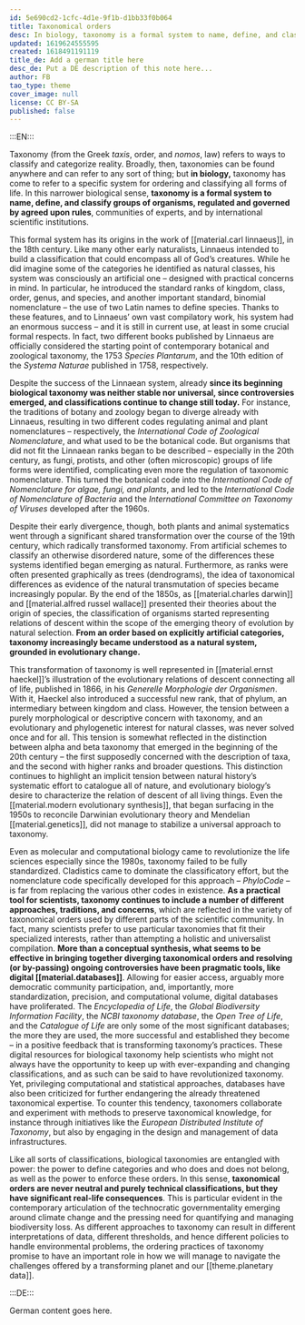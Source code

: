 ```yaml
---
id: 5e690cd2-1cfc-4d1e-9f1b-d1bb33f0b064
title: Taxonomical orders
desc: In biology, taxonomy is a formal system to name, define, and classify organisms, regulated and governed by agreed upon rules
updated: 1619624555595
created: 1618491191119
title_de: Add a german title here
desc_de: Put a DE description of this note here...
author: FB
tao_type: theme
cover_image: null
license: CC BY-SA
published: false
---
```


:::EN:::

Taxonomy (from the Greek _taxis_, order, and _nomos_, law) refers to ways to classify and categorize reality. Broadly, then, taxonomies can be found anywhere and can refer to any sort of thing; but **in biology,** taxonomy has come to refer to a specific system for ordering and classifying all forms of life. In this narrower biological sense, **taxonomy is a formal system to name, define, and classify groups of organisms, regulated and governed by agreed upon rules**, communities of experts, and by international scientific institutions.

This formal system has its origins in the work of [[material.carl linnaeus]], in the 18th century. Like many other early naturalists, Linnaeus intended to build a classification that could encompass all of God’s creatures. While he did imagine some of the categories he identified as natural classes, his system was consciously an artificial one – designed with practical concerns in mind. In particular, he introduced the standard ranks of kingdom, class, order, genus, and species, and another important standard, binomial nomenclature – the use of two Latin names to define species. Thanks to these features, and to Linnaeus’ own vast compilatory work, his system had an enormous success – and it is still in current use, at least in some crucial formal respects. In fact, two different books published by Linnaeus are officially considered the starting point of contemporary botanical and zoological taxonomy, the 1753 _Species Plantarum_, and the 10th edition of the _Systema Naturae_ published in 1758, respectively.

Despite the success of the Linnaean system, already **since its beginning biological taxonomy was neither stable nor universal, since controversies emerged, and classifications continue to change still today.** For instance, the traditions of botany and zoology began to diverge already with Linnaeus, resulting in two different codes regulating animal and plant nomenclatures – respectively, the _International Code of Zoological Nomenclature_, and what used to be the botanical code. But organisms that did not fit the Linnaean ranks began to be described – especially in the 20th century, as fungi, protists, and other (often microscopic) groups of life forms were identified, complicating even more the regulation of taxonomic nomenclature. This turned the botanical code into the _International Code of Nomenclature for algae, fungi, and plants_, and led to the _International Code of Nomenclature of Bacteria_ and the _International Committee on Taxonomy of Viruses_ developed after the 1960s.

Despite their early divergence, though, both plants and animal systematics went through a significant shared transformation over the course of the 19th century, which radically transformed taxonomy. From artificial schemes to classify an otherwise disordered nature, some of the differences these systems identified began emerging as natural. Furthermore, as ranks were often presented graphically as trees (dendrograms), the idea of taxonomical differences as evidence of the natural transmutation of species became increasingly popular. By the end of the 1850s, as [[material.charles darwin]] and [[material.alfred russel wallace]] presented their theories about the origin of species, the classification of organisms started representing relations of descent within the scope of the emerging theory of evolution by natural selection. **From an order based on explicitly artificial categories, taxonomy increasingly became understood as a natural system, grounded in evolutionary change.**

This transformation of taxonomy is well represented in [[material.ernst haeckel]]’s illustration of the evolutionary relations of descent connecting all of life, published in 1866, in his _Generelle Morphologie der Organismen_. With it, Haeckel also introduced a successful new rank, that of phylum, an intermediary between kingdom and class. However, the tension between a purely morphological or descriptive concern with taxonomy, and an evolutionary and phylogenetic interest for natural classes, was never solved once and for all. This tension is somewhat reflected in the distinction between alpha and beta taxonomy that emerged in the beginning of the 20th century – the first supposedly concerned with the description of taxa, and the second with higher ranks and broader questions. This distinction continues to highlight an implicit tension between natural history’s systematic effort to catalogue all of nature, and evolutionary biology’s desire to characterize the relation of descent of all living things. Even the [[material.modern evolutionary synthesis]], that began surfacing in the 1950s to reconcile Darwinian evolutionary theory and Mendelian [[material.genetics]], did not manage to stabilize a universal approach to taxonomy.

Even as molecular and computational biology came to revolutionize the life sciences especially since the 1980s, taxonomy failed to be fully standardized. Cladistics came to dominate the classificatory effort, but the nomenclature code specifically developed for this approach – _PhyloCode_ – is far from replacing the various other codes in existence. **As a practical tool for scientists, taxonomy continues to include a number of different approaches, traditions, and concerns**, which are reflected in the variety of taxonomical orders used by different parts of the scientific community. In fact, many scientists prefer to use particular taxonomies that fit their specialized interests, rather than attempting a holistic and universalist compilation. **More than a conceptual synthesis, what seems to be effective in bringing together diverging taxonomical orders and resolving (or by-passing) ongoing controversies have been pragmatic tools, like digital [[material.databases]]**. Allowing for easier access, arguably more democratic community participation, and, importantly, more standardization, precision, and computational volume, digital databases have proliferated. The _Encyclopedia of Life_, the _Global Biodiversity Information Facility_, the _NCBI taxonomy database_, the _Open Tree of Life_, and the _Catalogue of Life_ are only some of the most significant databases; the more they are used, the more successful and established they become – in a positive feedback that is transforming taxonomy’s practices. These digital resources for biological taxonomy help scientists who might not always have the opportunity to keep up with ever-expanding and changing classifications, and as such can be said to have revolutionized taxonomy. Yet, privileging computational and statistical approaches, databases have also been criticized for further endangering the already threatened taxonomical expertise. To counter this tendency, taxonomers collaborate and experiment with methods to preserve taxonomical knowledge, for instance through initiatives like the _European Distributed Institute of Taxonomy_, but also by engaging in the design and management of data infrastructures. 

Like all sorts of classifications, biological taxonomies are entangled with power: the power to define categories and who does and does not belong, as well as the power to enforce these orders. In this sense, **taxonomical orders are never neutral and purely technical classifications, but they have significant real-life consequences**. This is particular evident in the contemporary articulation of the technocratic governmentality emerging around climate change and the pressing need for quantifying and managing biodiversity loss. As different approaches to taxonomy can result in different interpretations of data, different thresholds, and hence different policies to handle environmental problems, the ordering practices of taxonomy promise to have an important role in how we will manage to navigate the challenges offered by a transforming planet and our [[theme.planetary data]].

<!-- Maybe here we should add something more on the power involved in taxonomical orders... like how they still perpetuate colonial legacies, how they are rarely thought of as political and so on... -->

:::DE:::

German content goes here.
